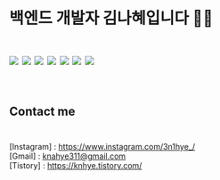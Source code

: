 # 백엔드 개발자 김나혜입니다 👩‍💻 <br/>


  # <img src="https://img.shields.io/badge/html5-E34F26?style=flat-square&logo=html5&logoColor=FFFFFF"/>  <img src="https://img.shields.io/badge/css-663399?style=flat-square&logo=css&logoColor=FFFFFF"/>  <img src="https://img.shields.io/badge/javascript-F7DF1E?style=flat-square&logo=javascript&logoColor=000000"/>  <img src="https://img.shields.io/badge/nodedotjs-5FA04E?style=flat-square&logo=nodedotjs&logoColor=FFFFFF"/>  <img src="https://img.shields.io/badge/express-000000?style=flat-square&logo=express&logoColor=FFFFFF"/>  <img src="https://img.shields.io/badge/springboot-6DB33F?style=flat-square&logo=springboot&logoColor=FFFFFF"/>  <img src="https://img.shields.io/badge/react-61DAFB?style=flat-square&logo=react&logoColor=FFFFFF"/><br/><br/>

  
## Contact me <br/><br/>

[Instagram] : https://www.instagram.com/3n1hye_/ <br/>
[Gmail] : knahye311@gmail.com <br/>
[Tistory] : https://knhye.tistory.com/ <br/>
